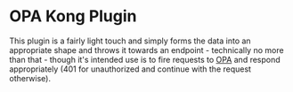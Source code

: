 # OPA Kong Plugin
This plugin is a fairly light touch and simply forms the data into an appropriate shape and throws it towards an endpoint - technically no more than that - though it's intended use is to fire requests to [OPA](https://www.openpolicyagent.org/) and respond appropriately (401 for unauthorized and continue with the request otherwise).
